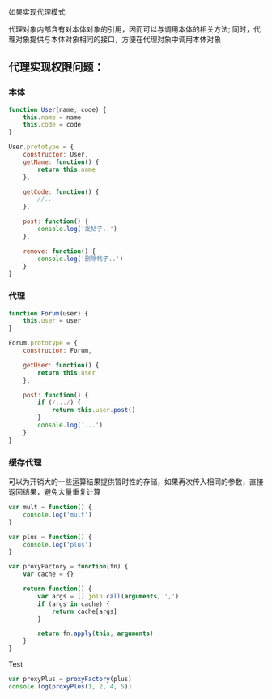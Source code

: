如果实现代理模式

代理对象内部含有对本体对象的引用，因而可以与调用本体的相关方法;
同时，代理对象提供与本体对象相同的接口，方便在代理对象中调用本体对象

## 代理实现权限问题：

### 本体

```js
function User(name, code) {
	this.name = name
	this.code = code
}

User.prototype = {
	constructor: User,
	getName: function() {
		return this.name
	},

	getCode: function() {
		//..
	},

	post: function() {
		console.log('发帖子..')
	},

	remove: function() {
		console.log('删除帖子..')
	}
}
```

### 代理

```js
function Forum(user) {
	this.user = user
}

Forum.prototype = {
	constructor: Forum,

	getUser: function() {
		return this.user
	},

	post: function() {
		if (/.../) {
			return this.user.post()
		}
		console.log('...')
	}
}
```

### 缓存代理

可以为开销大的一些运算结果提供暂时性的存储，如果再次传入相同的参数，直接返回结果，避免大量重复计算

```js
var mult = function() {
	console.log('mult')
}

var plus = function() {
	console.log('plus')
}

var proxyFactory = function(fn) {
	var cache = {}

	return function() {
		var args = [].join.call(arguments, ',')
		if (args in cache) {
			return cache[args]
		}

		return fn.apply(this, arguments)
	}
}
```

Test

```js
var proxyPlus = proxyFactory(plus)
console.log(proxyPlus(1, 2, 4, 5))
```

